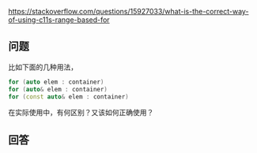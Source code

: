 <https://stackoverflow.com/questions/15927033/what-is-the-correct-way-of-using-c11s-range-based-for>

## 问题

比如下面的几种用法，

```c++
for (auto elem : container)
for (auto& elem : container)
for (const auto& elem : container)
```

在实际使用中，有何区别？又该如何正确使用？

## 回答

